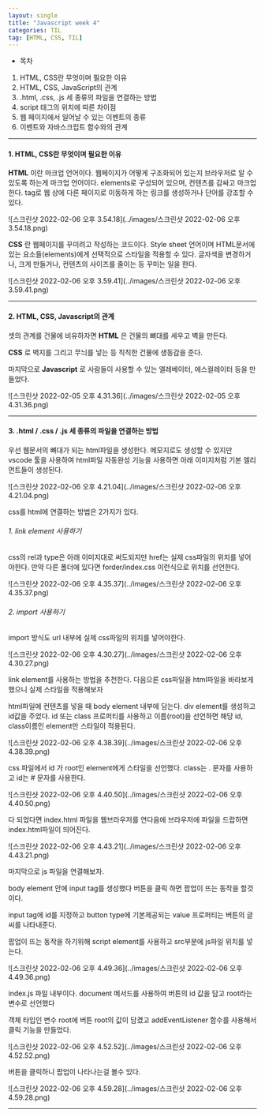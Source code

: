 ```yaml
---
layout: single
title: "Javascript week 4"
categories: TIL
tag: [HTML, CSS, TIL]
---
```


- 목차

1. HTML, CSS란 무엇이며 필요한 이유
2. HTML, CSS, JavaScript의 관계
3. .html, .css, .js 세 종류의 파일을 연결하는 방법
4. script 태그의 위치에 따른 차이점
5. 웹 페이지에서 일어날 수 있는 이벤트의 종류
6. 이벤트와 자바스크립트 함수와의 관계

---

#### 1. HTML, CSS란 무엇이며 필요한 이유

**HTML** 이란 마크업 언어이다. 웹페이지가 어떻게 구조화되어 있는지 브라우저로 알 수 있도록 하는게 마크업 언어이다. elements로 구성되어 있으며, 컨텐츠를 감싸고 마크업 한다. tag로 웹 상에 다른 페이지로 이동하게 하는 링크를 생성하거나 단어를 강조할 수 있다.

![스크린샷 2022-02-06 오후 3.54.18](../images/스크린샷 2022-02-06 오후 3.54.18.png)

**CSS** 란 웹페이지를 꾸미려고 작성하는 코드이다. Style sheet 언어이며 HTML문서에 있는 요소들(elements)에게 선택적으로 스타일을 적용할 수 있다. 글자색을 변경하거나, 크게 만들거나, 컨텐츠의 사이즈를 줄이는 등 꾸미는 일을 한다.

![스크린샷 2022-02-06 오후 3.59.41](../images/스크린샷 2022-02-06 오후 3.59.41.png)

---

#### 2. HTML, CSS, Javascript의 관계

셋의 관계를 건물에 비유하자면 **HTML** 은 건물의 뼈대를 세우고 벽을 만든다.

**CSS** 로 벽지를 그리고 무늬를 넣는 등 칙칙한 건물에 생동감을 준다.

마지막으로 **Javascript** 로 사람들이 사용할 수 있는 엘레베이터, 에스컬레이터 등을 만들었다.

![스크린샷 2022-02-05 오후 4.31.36](../images/스크린샷 2022-02-05 오후 4.31.36.png)

---

#### 3. .html / .css / .js 세 종류의 파일을 연결하는 방법

우선 웹문서의 뼈대가 되는 html파일을 생성한다. 메모지로도 생성할 수 있지만 vscode 툴을 사용하여 html파일 자동완성 기능을 사용하면 아래 이미지처럼 기본 엘리먼트들이 생성된다.

![스크린샷 2022-02-06 오후 4.21.04](../images/스크린샷 2022-02-06 오후 4.21.04.png)

css를 html에 연결하는 방법은 2가지가 있다.

###### 1. link element 사용하기

css의 rel과 type은 아래 이미지대로 써도되지만 href는 실제 css파일의 위치를 넣어야한다. 만약 다른 폴더에 있다면 forder/index.css 이런식으로 위치를 선언한다.

![스크린샷 2022-02-06 오후 4.35.37](../images/스크린샷 2022-02-06 오후 4.35.37.png)

###### 2. import 사용하기

import 방식도 url 내부에 실제 css파일의 위치를 넣어야한다.

![스크린샷 2022-02-06 오후 4.30.27](../images/스크린샷 2022-02-06 오후 4.30.27.png)

link element를 사용하는 방법을 추천한다. 다음으론 css파일을 html파일을 바라보게 했으니 실제 스타일을 적용해보자

html파일에 컨텐츠를 넣을 때 body element 내부에 담는다. div element를 생성하고 id값을 주었다. id 또는 class 프로퍼티를 사용하고 이름(root)을 선언하면 해당 id, class이름인 element만 스타일이 적용된다.

![스크린샷 2022-02-06 오후 4.38.39](../images/스크린샷 2022-02-06 오후 4.38.39.png)

css 파일에서 id 가 root인 element에게 스타일을 선언했다. class는 . 문자를 사용하고 id는 # 문자를 사용한다.

![스크린샷 2022-02-06 오후 4.40.50](../images/스크린샷 2022-02-06 오후 4.40.50.png)

다 되었다면 index.html 파일을 웹브라우저를 연다음에 브라우저에 파일을 드랍하면 index.html파일이 띄어진다.

![스크린샷 2022-02-06 오후 4.43.21](../images/스크린샷 2022-02-06 오후 4.43.21.png)

마지막으로 js 파일을 연결해보자.

body element 안에 input tag를 생성했다 버튼을 클릭 하면 팝업이 뜨는 동작을 할것이다.

input tag에 id를 지정하고 button type에 기본제공되는 value 프로퍼티는 버튼의 글씨를 나타내준다.

팝업이 뜨는 동작을 하기위해 script element를 사용하고 src부분에 js파일 위치를 넣는다.

![스크린샷 2022-02-06 오후 4.49.36](../images/스크린샷 2022-02-06 오후 4.49.36.png)

index.js 파일 내부이다. document 메서드를 사용하여 버튼의 id 값을 담고 root라는 변수로 선언했다

객체 타입인 변수 root에 버튼 root의 값이 담겼고 addEventListener 함수를 사용해서 클릭 기능을 만들었다.

![스크린샷 2022-02-06 오후 4.52.52](../images/스크린샷 2022-02-06 오후 4.52.52.png)

버튼을 클릭하니 팝업이 나타나는걸 볼수 있다.

![스크린샷 2022-02-06 오후 4.59.28](../images/스크린샷 2022-02-06 오후 4.59.28.png)

---
